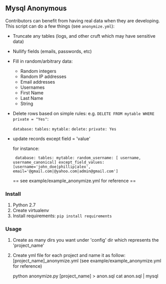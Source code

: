 ## Mysql Anonymous

Contributors can benefit from having real data when they are
developing.  This script can do a few things (see `anonymize.yml`):

* Truncate any tables (logs, and other cruft which may have sensitive data)
* Nullify fields (emails, passwords, etc)
* Fill in random/arbitrary data:
    * Random integers
    * Random IP addresses
    * Email addresses
    * Usernames
    * First Name
    * Last Name
    * String
* Delete rows based on simple rules:  e.g.
  ``DELETE FROM mytable WHERE private = "Yes"``:

   ``database:``
        ``tables:``
            ``mytable:``
                ``delete:``
                    ``private: Yes ``

* update records except field = 'value'

   for instance:

   `` database:
        tables:
            mytable:
                random_username: [ username, username_canonical]
                except_field_values: [username='john_doe|phillip|alex', email='@gmail.com|@yahoo.com|admin@gmail.com']``

   == see example/example_anonymize.yml for reference ==

### Install

1. Python 2.7
2. Create virtualenv
3. Install requirements: ``pip install requirements ``



### Usage

1. Create as many dirs you want under 'config' dir which represents the 'project_name'
2. Create yml file for each project and name it as follow: [project_name]_anonymize.yml
  (see example/example_anonymize.yml for reference)

    python anonymize.py [project_name] > anon.sql
    cat anon.sql | mysql


